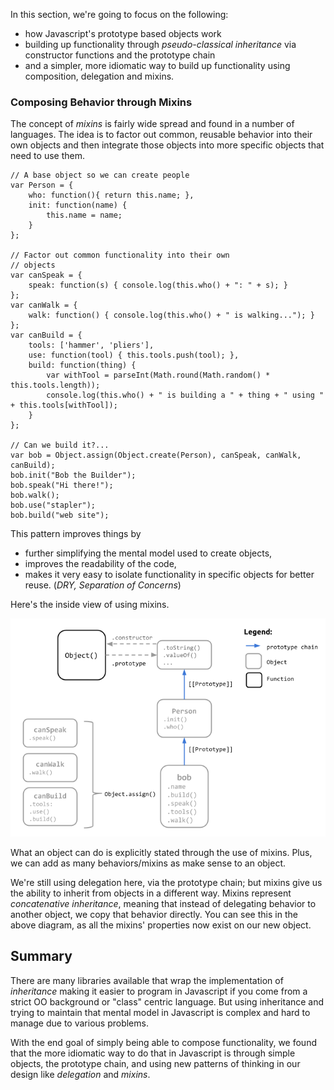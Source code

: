 
In this section, we're going to focus on the following:

- how Javascript's prototype based objects work
- building up functionality through *pseudo-classical inheritance* via constructor functions and the prototype chain
- and a simpler, more idiomatic way to build up functionality using composition, delegation and mixins.




### Composing Behavior through Mixins
The concept of *mixins* is fairly wide spread and found in a number of languages.  The idea is to factor out common, reusable behavior into their own objects and then integrate those objects into more specific objects that need to use them.

```
// A base object so we can create people
var Person = {
    who: function(){ return this.name; },
    init: function(name) {
        this.name = name;
    }
};

// Factor out common functionality into their own
// objects
var canSpeak = {
    speak: function(s) { console.log(this.who() + ": " + s); }
};
var canWalk = {
    walk: function() { console.log(this.who() + " is walking..."); }
};
var canBuild = {
    tools: ['hammer', 'pliers'],
    use: function(tool) { this.tools.push(tool); },
    build: function(thing) { 
        var withTool = parseInt(Math.round(Math.random() * this.tools.length));
        console.log(this.who() + " is building a " + thing + " using " + this.tools[withTool]);
    }
};

// Can we build it?...
var bob = Object.assign(Object.create(Person), canSpeak, canWalk, canBuild);
bob.init("Bob the Builder");
bob.speak("Hi there!");
bob.walk();
bob.use("stapler");
bob.build("web site");
```
This pattern improves things by 

- further simplifying the mental model used to create objects, 
- improves the readability of the code,
- makes it very easy to isolate functionality in specific objects for better reuse. (*DRY, Separation of Concerns*)  

Here's the inside view of using mixins.

![](js-prototype-example--3-.png)

What an object can do is explicitly stated through the use of mixins. Plus, we can add as many behaviors/mixins as make sense to an object.

We're still using delegation here, via the prototype chain; but mixins give us the ability to inherit from objects in a different way.  Mixins represent *concatenative inheritance*, meaning that instead of delegating behavior to another object, we copy that behavior directly. You can see this in the above diagram, as all the mixins' properties now exist on our new object.

## Summary
There are many libraries available that wrap the implementation of *inheritance* making it easier to program in Javascript if you come from a strict OO background or "class" centric language. But using inheritance and trying to maintain that mental model in Javascript is complex and hard to manage due to various problems.

With the end goal of simply being able to compose functionality, we found that the more idiomatic way to do that in Javascript is through simple objects, the prototype chain, and using new patterns of thinking in our design like *delegation* and *mixins*.

 
